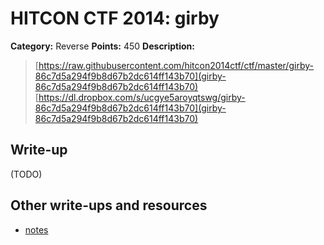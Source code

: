 # HITCON CTF 2014: girby

**Category:** Reverse
**Points:** 450
**Description:**

> [https://raw.githubusercontent.com/hitcon2014ctf/ctf/master/girby-86c7d5a294f9b8d67b2dc614ff143b70](girby-86c7d5a294f9b8d67b2dc614ff143b70)
> [https://dl.dropbox.com/s/ucgye5aroyqtswg/girby-86c7d5a294f9b8d67b2dc614ff143b70](girby-86c7d5a294f9b8d67b2dc614ff143b70)

## Write-up

(TODO)

## Other write-ups and resources

* [notes](http://cuby.hu/hitcon-lol-notes-then-not-writeups.txt)
